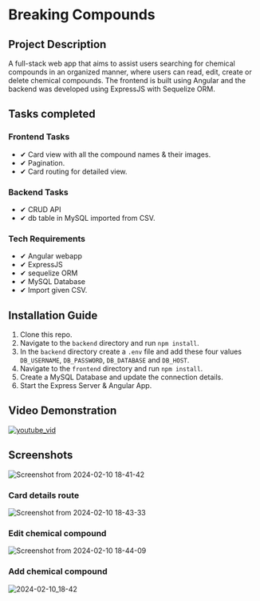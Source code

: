 # Breaking Compounds

## Project Description

A full-stack web app that aims to assist users searching for chemical compounds in an organized manner, where users can read, edit, create or delete chemical compounds. The frontend is built using Angular and the backend was developed using ExpressJS with Sequelize ORM.

## Tasks completed

### Frontend Tasks

- &#10004; Card view with all the compound names & their images.
- &#10004; Pagination.
- &#10004; Card routing for detailed view.

### Backend Tasks

- &#10004; CRUD API
- &#10004; db table in MySQL imported from CSV.

### Tech Requirements

- &#10004; Angular webapp
- &#10004; ExpressJS
- &#10004; sequelize ORM
- &#10004; MySQL Database
- &#10004; Import given CSV.

## Installation Guide

1. Clone this repo.
2. Navigate to the `backend` directory and run `npm install`.
3. In the `backend` directory create a `.env` file and add these four values `DB_USERNAME`, `DB_PASSWORD`, `DB_DATABASE` and `DB_HOST`.
4. Navigate to the `frontend` directory and run `npm install`.
5. Create a MySQL Database and update the connection details.
6. Start the Express Server & Angular App.

## Video Demonstration

[![youtube_vid](https://img.youtube.com/vi/TcGXrE-xgXw/0.jpg)](https://www.youtube.com/watch?v=TcGXrE-xgXw)

## Screenshots

![Screenshot from 2024-02-10 18-41-42](https://github.com/masterMav/nuvertos_assignment/assets/116505706/5670e57a-c032-4bcf-b1e2-8a4e0f21277f)

### Card details route

![Screenshot from 2024-02-10 18-43-33](https://github.com/masterMav/nuvertos_assignment/assets/116505706/2278025f-5547-45b3-9ec4-d1c98dd5a243)

### Edit chemical compound

![Screenshot from 2024-02-10 18-44-09](https://github.com/masterMav/nuvertos_assignment/assets/116505706/c0f340ef-18e0-49d4-acd3-4ffcf28a22aa)

### Add chemical compound

![2024-02-10_18-42](https://github.com/masterMav/nuvertos_assignment/assets/116505706/db680bbf-457a-4ac9-aec4-def4ca7cc725)
